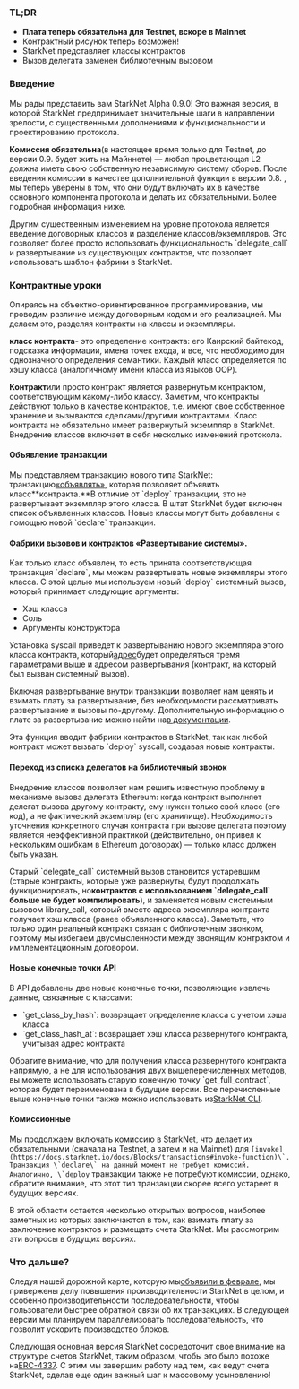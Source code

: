 ### TL;DR

* **Плата теперь обязательна для Testnet, вскоре в Mainnet**
* Контрактный рисунок теперь возможен!
* StarkNet представляет классы контрактов
* Вызов делегата заменен библиотечным вызовом

### Введение

Мы рады представить вам StarkNet Alpha 0.9.0! Это важная версия, в которой StarkNet предпринимает значительные шаги в направлении зрелости, с существенными дополнениями к функциональности и проектированию протокола.

**Комиссия обязательна**(в настоящее время только для Testnet, до версии 0.9. будет жить на Майннете) — любая процветающая L2 должна иметь свою собственную независимую систему сборов. После введения комиссии в качестве дополнительной функции в версии 0.8. , мы теперь уверены в том, что они будут включать их в качестве основного компонента протокола и делать их обязательными. Более подробная информация ниже.

Другим существенным изменением на уровне протокола является введение договорных классов и разделение классов/экземпляров. Это позволяет более просто использовать функциональность \`delegate_call\` и развертывание из существующих контрактов, что позволяет использовать шаблон фабрики в StarkNet.

### Контрактные уроки

Опираясь на объектно-ориентированное программирование, мы проводим различие между договорным кодом и его реализацией. Мы делаем это, разделяя контракты на классы и экземпляры.

**класс контракта**- это определение контракта: его Каирский байтекод, подсказка информации, имена точек входа, и все, что необходимо для однозначного определения семантики. Каждый класс определяется по хэшу класса (аналогичному имени класса из языков OOP).

**Контракт**или просто контракт является развернутым контрактом, соответствующим какому-либо классу. Заметим, что контракты действуют только в качестве контрактов, т.е. имеют свое собственное хранение и вызываются сделками/другими контрактами. Класс контракта не обязательно имеет развернутый экземпляр в StarkNet. Внедрение классов включает в себя несколько изменений протокола.

#### Объявление транзакции

Мы представляем транзакцию нового типа StarkNet: транзакцию[«объявлять»](https://docs.starknet.io/docs/Blocks/transactions#declare-transaction), которая позволяет объявить класс**контракта.**В отличие от \`deploy\` транзакции, это не развертывает экземпляр этого класса. В штат StarkNet будет включен список объявленных классов. Новые классы могут быть добавлены с помощью новой \`declare\` транзакции.

#### Фабрики вызовов и контрактов «Развертывание системы».

Как только класс объявлен, то есть принята соответствующая транзакция \`declare\`, мы можем развертывать новые экземпляры этого класса. С этой целью мы используем новый \`deploy\` системный вызов, который принимает следующие аргументы:

* Хэш класса
* Соль
* Аргументы конструктора

Установка syscall приведет к развертыванию нового экземпляра этого класса контракта, который[адрес](https://docs.starknet.io/docs/Contracts/contract-address)будет определяться тремя параметрами выше и адресом развертывания (контракт, на который был вызван системный вызов).

Включая развертывание внутри транзакции позволяет нам ценять и взимать плату за развертывание, без необходимости рассматривать развертывание и вызовы по-другому. Дополнительную информацию о плате за развертывание можно найти на[в документации](https://docs.starknet.io/docs/Fees/fee-mechanism#deployed-contracts).

Эта функция вводит фабрики контрактов в StarkNet, так как любой контракт может вызвать \`deploy\` syscall, создавая новые контракты.

#### Переход из списка делегатов на библиотечный звонок

Внедрение классов позволяет нам решить известную проблему в механизме вызова делегата Ethereum: когда контракт выполняет делегат вызова другому контракту, ему нужен только свой класс (его код), а не фактический экземпляр (его хранилище). Необходимость уточнения конкретного случая контракта при вызове делегата поэтому является неэффективной практикой (действительно, он привел к нескольким ошибкам в Ethereum договорах) — только класс должен быть указан.

Старый \`delegate_call\` системный вызов становится устаревшим (старые контракты, которые уже развернуты, будут продолжать функционировать, но**контрактов с использованием \`delegate_call\` больше не будет компилировать**), и заменяется новым системным вызовом library_call, который вместо адреса экземпляра контракта получает хэш класса (ранее объявленного класса). Заметьте, что только один реальный контракт связан с библиотечным звонком, поэтому мы избегаем двусмысленности между звонящим контрактом и имплементационным договором.

#### Новые конечные точки API

В API добавлены две новые конечные точки, позволяющие извлечь данные, связанные с классами:

* \`get_class_by_hash\`: возвращает определение класса с учетом хэша класса
* \`get_class_hash_at\`: возвращает хэш класса развернутого контракта, учитывая адрес контракта

Обратите внимание, что для получения класса развернутого контракта напрямую, а не для использования двух вышеперечисленных методов, вы можете использовать старую конечную точку \`get_full_contract\`, которая будет переименована в будущие версии. Все перечисленные выше конечные точки также можно использовать из[StarkNet CLI](https://docs.starknet.io/docs/CLI/commands).

#### Комиссионные

Мы продолжаем включать комиссию в StarkNet, что делает их обязательными (сначала на Testnet, а затем и на Mainnet) для ``[invoke](https://docs.starknet.io/docs/Blocks/transactions#invoke-function)\`. Транзакция \`declare\` на данный момент не требует комиссий. Аналогично, \`deploy`` транзакции также не потребуют комиссии, однако, обратите внимание, что этот тип транзакции скорее всего устареет в будущих версиях.

В этой области остается несколько открытых вопросов, наиболее заметных из которых заключаются в том, как взимать плату за заключение контрактов и размещать счета StarkNet. Мы рассмотрим эти вопросы в будущих версиях.

### Что дальше?

Следуя нашей дорожной карте, которую мы[объявили в феврале](https://medium.com/starkware/starknet-on-to-the-next-challenge-96a39de7717), мы привержены делу повышения производительности StarkNet в целом, и особенно производительности последовательности, чтобы пользователи быстрее обратной связи об их транзакциях. В следующей версии мы планируем параллелизовать последовательность, что позволит ускорить производство блоков.

Следующая основная версия StarkNet сосредоточит свое внимание на структуре счетов StarkNet, таким образом, чтобы это было похоже на[ERC-4337](https://medium.com/infinitism/erc-4337-account-abstraction-without-ethereum-protocol-changes-d75c9d94dc4a). С этим мы завершим работу над тем, как ведут счета StarkNet, сделав еще один важный шаг к массовому усыновлению!